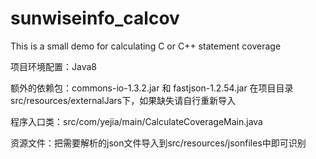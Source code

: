 # sunwiseinfo_calcov

This is a small demo for calculating C or C++ statement coverage

项目环境配置：Java8

额外的依赖包：commons-io-1.3.2.jar 和 fastjson-1.2.54.jar 在项目目录src/resources/externalJars下，如果缺失请自行重新导入

程序入口类：src/com/yejia/main/CalculateCoverageMain.java

资源文件：把需要解析的json文件导入到src/resources/jsonfiles中即可识别
